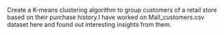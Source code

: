 Create a K-means clustering algorithm to group customers of a retail store based on their purchase history.I have worked on Mall_customers.csv dataset here and found out interesting insights from them.
